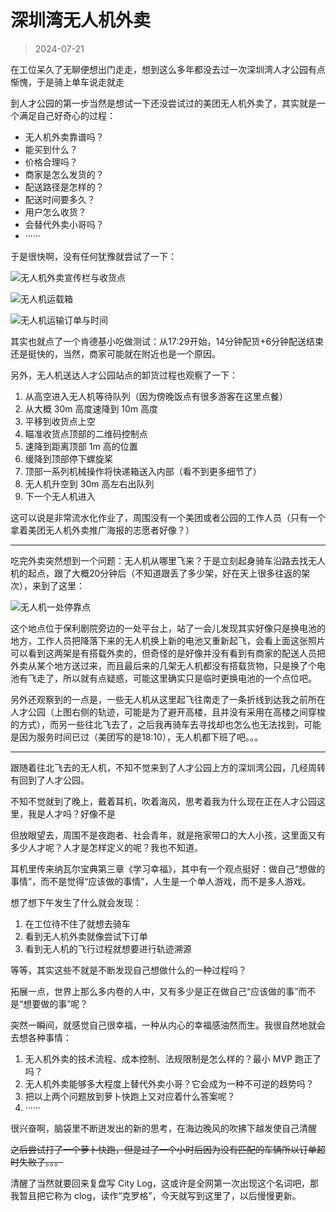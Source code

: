 # 深圳湾无人机外卖

> 2024-07-21

在工位呆久了无聊便想出门走走，想到这么多年都没去过一次深圳湾人才公园有点惭愧，于是骑上单车说走就走

到人才公园的第一步当然是想试一下还没尝试过的美团无人机外卖了，其实就是一个满足自己好奇心的过程：

- 无人机外卖靠谱吗？
- 能买到什么？
- 价格合理吗？
- 商家是怎么发货的？
- 配送路径是怎样的？
- 配送时间要多久？
- 用户怎么收货？
- 会替代外卖小哥吗？
- ······

于是很快啊，没有任何犹豫就尝试了一下：

![无人机外卖宣传栏与收货点](/drone-delivery-bulletin-board-and-arrival-place.webp)

![无人机运载箱](/drone-delivery-box.webp)

![无人机运输订单与时间](/drone-delivery-time.webp)

其实也就点了一个肯德基小吃做测试：从17:29开始，14分钟配货+6分钟配送结束还是挺快的，当然，商家可能就在附近也是一个原因。

另外，无人机送达人才公园站点的卸货过程也观察了一下：

1. 从高空进入无人机等待队列（因为傍晚饭点有很多游客在这里点餐）
2. 从大概 30m 高度速降到 10m 高度
3. 平移到收货点上空
4. 瞄准收货点顶部的二维码控制点
5. 速降到距离顶部 1m 高的位置
6. 缓降到顶部停下螺旋桨
7. 顶部一系列机械操作将快递箱送入内部（看不到更多细节了）
8. 无人机升空到 30m 高左右出队列
9. 下一个无人机进入

这可以说是非常流水化作业了，周围没有一个美团或者公园的工作人员（只有一个拿着美团无人机外卖推广海报的志愿者好像？）

---

吃完外卖突然想到一个问题：无人机从哪里飞来？于是立刻起身骑车沿路去找无人机的起点，跟了大概20分钟后（不知道跟丢了多少架，好在天上很多往返的架次），来到了这里：

![无人机一处停靠点](/drone-a-stop-station.webp)

这个地点位于保利剧院旁边的一处平台上，站了一会儿发现其实好像只是换电池的地方，工作人员把降落下来的无人机换上新的电池又重新起飞，会看上面这张照片可以看到这两架是有搭载外卖的，但奇怪的是好像并没有看到有商家的配送人员把外卖从某个地方送过来，而且最后来的几架无人机都没有搭载货物，只是换了个电池有飞走了，所以就有点疑惑，可能这里确实只是临时更换电池的一个点位吧。

另外还观察到的一点是，一些无人机从这里起飞往南走了一条折线到达我之前所在人才公园（上图右侧的轨迹，可能是为了避开高楼，且并没有采用在高楼之间穿梭的方式），而另一些往北飞去了，之后我再骑车去寻找却也怎么也无法找到，可能是因为服务时间已过（美团写的是18:10），无人机都下班了吧。。。

---

跟随着往北飞去的无人机，不知不觉来到了人才公园上方的深圳湾公园，几经周转有回到了人才公园。

不知不觉就到了晚上，戴着耳机，吹着海风，思考着我为什么现在正在人才公园这里，我是人才吗？好像不是

但放眼望去，周围不是夜跑者、社会青年，就是拖家带口的大人小孩，这里面又有多少人才呢？人才是怎样定义的呢？我也不知道。

耳机里传来纳瓦尔宝典第三章《学习幸福》，其中有一个观点挺好：做自己“想做的事情”，而不是觉得“应该做的事情”，人生是一个单人游戏，而不是多人游戏。

想了想下午发生了什么就会发现：

1. 在工位待不住了就想去骑车
2. 看到无人机外卖就像尝试下订单
3. 看到无人机的飞行过程就想要进行轨迹溯源

等等，其实这些不就是不断发现自己想做什么的一种过程吗？

拓展一点，世界上那么多内卷的人中，又有多少是正在做自己“应该做的事”而不是“想要做的事”呢？

突然一瞬间，就感觉自己很幸福，一种从内心的幸福感油然而生。我很自然地就会去想各种事情：

1. 无人机外卖的技术流程、成本控制、法规限制是怎么样的？最小 MVP 跑正了吗？
2. 无人机外卖能够多大程度上替代外卖小哥？它会成为一种不可逆的趋势吗？
3. 把以上两个问题放到萝卜快跑上又对应着什么答案呢？
4. ······

很兴奋啊，脑袋里不断迸发出的新的思考，在海边晚风的吹拂下越发使自己清醒

~~之后尝试打了一个萝卜快跑，但是过了一个小时后因为没有匹配的车辆所以订单超时失败了。。。~~

清醒了当然就要回来复盘写 City Log，这或许是全网第一次出现这个名词吧，那我暂且把它称为 clog，读作“克罗格”，今天就写到这里了，以后慢慢更新。
